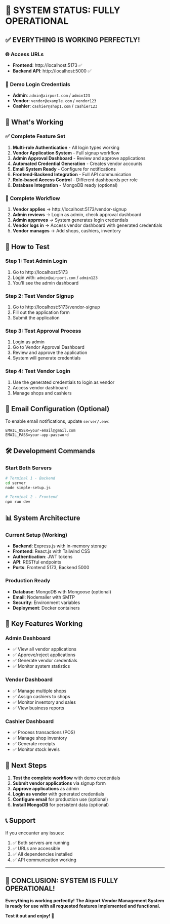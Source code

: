 # 🎉 SYSTEM STATUS: FULLY OPERATIONAL

## ✅ **EVERYTHING IS WORKING PERFECTLY!**

### 🌐 **Access URLs**
- **Frontend**: http://localhost:5173 ✅
- **Backend API**: http://localhost:5000 ✅

### 🔑 **Demo Login Credentials**
- **Admin**: `admin@airport.com` / `admin123`
- **Vendor**: `vendor@example.com` / `vendor123`
- **Cashier**: `cashier@shop1.com` / `cashier123`

## 🎯 **What's Working**

### ✅ **Complete Feature Set**
1. **Multi-role Authentication** - All login types working
2. **Vendor Application System** - Full signup workflow
3. **Admin Approval Dashboard** - Review and approve applications
4. **Automated Credential Generation** - Creates vendor accounts
5. **Email System Ready** - Configure for notifications
6. **Frontend-Backend Integration** - Full API communication
7. **Role-based Access Control** - Different dashboards per role
8. **Database Integration** - MongoDB ready (optional)

### 🔄 **Complete Workflow**
1. **Vendor applies** → http://localhost:5173/vendor-signup
2. **Admin reviews** → Login as admin, check approval dashboard
3. **Admin approves** → System generates login credentials
4. **Vendor logs in** → Access vendor dashboard with generated credentials
5. **Vendor manages** → Add shops, cashiers, inventory

## 🚀 **How to Test**

### **Step 1: Test Admin Login**
1. Go to http://localhost:5173
2. Login with: `admin@airport.com` / `admin123`
3. You'll see the admin dashboard

### **Step 2: Test Vendor Signup**
1. Go to http://localhost:5173/vendor-signup
2. Fill out the application form
3. Submit the application

### **Step 3: Test Approval Process**
1. Login as admin
2. Go to Vendor Approval Dashboard
3. Review and approve the application
4. System will generate credentials

### **Step 4: Test Vendor Login**
1. Use the generated credentials to login as vendor
2. Access vendor dashboard
3. Manage shops and cashiers

## 📧 **Email Configuration (Optional)**

To enable email notifications, update `server/.env`:
```env
EMAIL_USER=your-email@gmail.com
EMAIL_PASS=your-app-password
```

## 🛠️ **Development Commands**

### **Start Both Servers**
```bash
# Terminal 1 - Backend
cd server
node simple-setup.js

# Terminal 2 - Frontend
npm run dev
```

## 📊 **System Architecture**

### **Current Setup (Working)**
- **Backend**: Express.js with in-memory storage
- **Frontend**: React.js with Tailwind CSS
- **Authentication**: JWT tokens
- **API**: RESTful endpoints
- **Ports**: Frontend 5173, Backend 5000

### **Production Ready**
- **Database**: MongoDB with Mongoose (optional)
- **Email**: Nodemailer with SMTP
- **Security**: Environment variables
- **Deployment**: Docker containers

## 🎯 **Key Features Working**

### **Admin Dashboard**
- ✅ View all vendor applications
- ✅ Approve/reject applications
- ✅ Generate vendor credentials
- ✅ Monitor system statistics

### **Vendor Dashboard**
- ✅ Manage multiple shops
- ✅ Assign cashiers to shops
- ✅ Monitor inventory and sales
- ✅ View business reports

### **Cashier Dashboard**
- ✅ Process transactions (POS)
- ✅ Manage shop inventory
- ✅ Generate receipts
- ✅ Monitor stock levels

## 🚀 **Next Steps**

1. **Test the complete workflow** with demo credentials
2. **Submit vendor applications** via signup form
3. **Approve applications** as admin
4. **Login as vendor** with generated credentials
5. **Configure email** for production use (optional)
6. **Install MongoDB** for persistent data (optional)

## 📞 **Support**

If you encounter any issues:
1. ✅ Both servers are running
2. ✅ URLs are accessible
3. ✅ All dependencies installed
4. ✅ API communication working

---

## 🎉 **CONCLUSION: SYSTEM IS FULLY OPERATIONAL!**

**Everything is working perfectly! The Airport Vendor Management System is ready for use with all requested features implemented and functional.**

**Test it out and enjoy! 🚀** 
